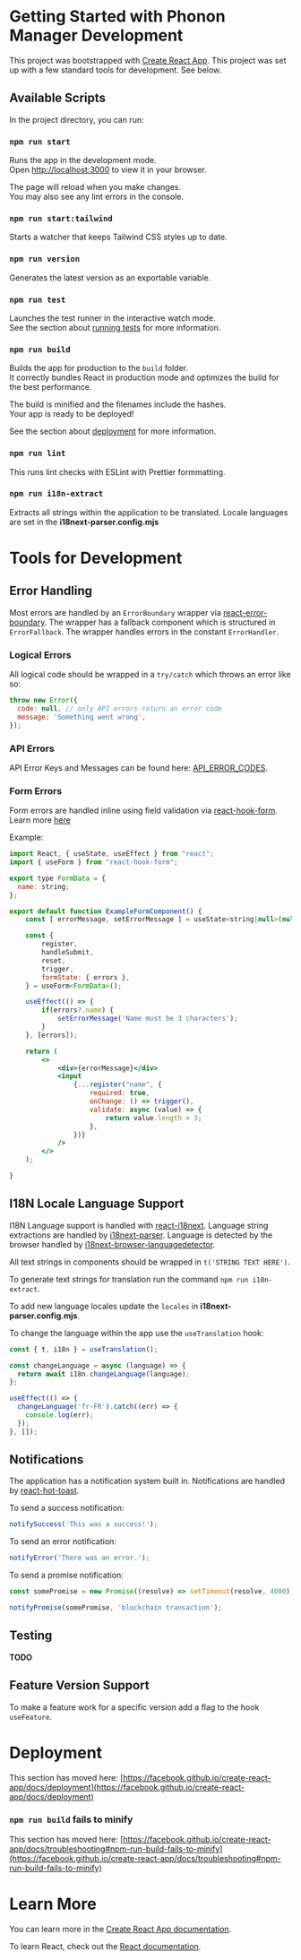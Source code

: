 # Getting Started with Phonon Manager Development

This project was bootstrapped with [Create React App](https://github.com/facebook/create-react-app). This project was set up with a few standard tools for development. See below.

## Available Scripts

In the project directory, you can run:

### `npm run start`

Runs the app in the development mode.\
Open [http://localhost:3000](http://localhost:3000) to view it in your browser.

The page will reload when you make changes.\
You may also see any lint errors in the console.

### `npm run start:tailwind`

Starts a watcher that keeps Tailwind CSS styles up to date.

### `npm run version`

Generates the latest version as an exportable variable.

### `npm run test`

Launches the test runner in the interactive watch mode.\
See the section about [running tests](https://facebook.github.io/create-react-app/docs/running-tests) for more information.

### `npm run build`

Builds the app for production to the `build` folder.\
It correctly bundles React in production mode and optimizes the build for the best performance.

The build is minified and the filenames include the hashes.\
Your app is ready to be deployed!

See the section about [deployment](https://facebook.github.io/create-react-app/docs/deployment) for more information.

### `npm run lint`

This runs lint checks with ESLint with Prettier formmatting.

### `npm run i18n-extract`

Extracts all strings within the application to be translated. Locale languages are set in the **i18next-parser.config.mjs**

# Tools for Development

## Error Handling

Most errors are handled by an `ErrorBoundary` wrapper via [react-error-boundary](https://github.com/bvaughn/react-error-boundary#readme). The wrapper has a fallback component which is structured in `ErrorFallback`. The wrapper handles errors in the constant `ErrorHandler`.

### Logical Errors

All logical code should be wrapped in a `try/catch` which throws an error like so:

```js
throw new Error({
  code: null, // only API errors return an error code
  message: 'Something went wrong',
});
```

### API Errors

API Error Keys and Messages can be found here: [API_ERROR_CODES](./../API_ERROR_CODES.md).

### Form Errors

Form errors are handled inline using field validation via [react-hook-form](https://react-hook-form.com/). Learn more [here](https://react-hook-form.com/get-started#Handleerrors)

Example:

```jsx
import React, { useState, useEffect } from "react";
import { useForm } from "react-hook-form";

export type FormData = {
  name: string;
};

export default function ExampleFormComponent() {
    const [ errorMessage, setErrorMessage ] = useState<string|null>(null);

    const {
        register,
        handleSubmit,
        reset,
        trigger,
        formState: { errors },
    } = useForm<FormData>();

    useEffect(() => {
        if(errors?.name) {
            setErrorMessage('Name must be 3 characters');
        }
    }, [errors]);

    return (
        <>
            <div>{errorMessage}</div>
            <input
                {...register("name", {
                    required: true,
                    onChange: () => trigger(),
                    validate: async (value) => {
                        return value.length > 3;
                    },
                })}
            />
        </>
    );

}
```

## I18N Locale Language Support

I18N Language support is handled with [react-i18next](https://react.i18next.com/). Language string extractions are handled by [i18next-parser](https://github.com/i18next/i18next-parser). Language is detected by the browser handled by [i18next-browser-languagedetector](https://github.com/i18next/i18next-browser-languageDetector).

All text strings in components should be wrapped in `t('STRING TEXT HERE')`.

To generate text strings for translation run the command `npm run i18n-extract`.

To add new language locales update the `locales` in **i18next-parser.config.mjs**.

To change the language within the app use the `useTranslation` hook:

```js
const { t, i18n } = useTranslation();

const changeLanguage = async (language) => {
  return await i18n.changeLanguage(language);
};

useEffect(() => {
  changeLanguage('fr-FR').catch((err) => {
    console.log(err);
  });
}, []);
```

## Notifications

The application has a notification system built in. Notifications are handled by [react-hot-toast](https://react-hot-toast.com/).

To send a success notification:

```js
notifySuccess('This was a success!');
```

To send an error notification:

```js
notifyError('There was an error.');
```

To send a promise notification:

```js
const somePromise = new Promise((resolve) => setTimeout(resolve, 4000));

notifyPromise(somePromise, 'blockchain transaction');
```

## Testing

**TODO**

## Feature Version Support

To make a feature work for a specific version add a flag to the hook `useFeature`.

# Deployment

This section has moved here: [https://facebook.github.io/create-react-app/docs/deployment](https://facebook.github.io/create-react-app/docs/deployment)

### `npm run build` fails to minify

This section has moved here: [https://facebook.github.io/create-react-app/docs/troubleshooting#npm-run-build-fails-to-minify](https://facebook.github.io/create-react-app/docs/troubleshooting#npm-run-build-fails-to-minify)

# Learn More

You can learn more in the [Create React App documentation](https://facebook.github.io/create-react-app/docs/getting-started).

To learn React, check out the [React documentation](https://reactjs.org/).
